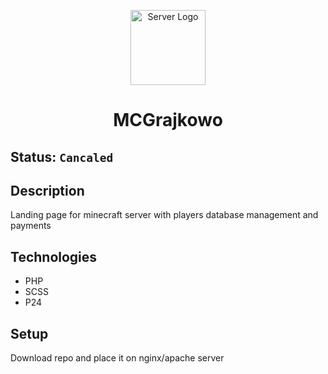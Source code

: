 <p align="center">
  <a href="https://imgur.com/a/APz7zdj">
    <img alt="Server Logo" src="https://i.imgur.com/8UBJgIa.png" width="120" />
  </a>
</p>
<h1 align="center">
  MCGrajkowo
</h1>

## Status: ````Cancaled````

## Description
Landing page for minecraft server with players database management and payments

## Technologies
- PHP
- SCSS
- P24

## Setup 
Download repo and place it on nginx/apache server


